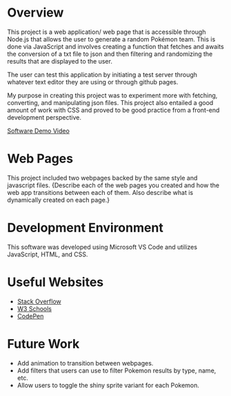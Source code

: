 # Overview

This project is a web application/ web page that is accessible through Node.js that allows the user to generate a random Pokémon team. This is done via JavaScript and involves creating a function that fetches and awaits the conversion of a txt file to json and then filtering and randomizing the results that are displayed to the user.

The user can test this application by initiating a test server through whatever text editor they are using or through github pages.

My purpose in creating this project was to experiment more with fetching, converting, and manipulating json files. This project also entailed a good amount of work with CSS and proved to be good practice from a front-end development perspective.

[Software Demo Video](http://youtube.link.goes.here)

# Web Pages

This project included two webpages backed by the same style and javascript files. 
{Describe each of the web pages you created and how the web app transitions between each of them.  Also describe what is dynamically created on each page.}

# Development Environment

This software was developed using Microsoft VS Code and utilizes JavaScript, HTML, and CSS.  

# Useful Websites

* [Stack Overflow](https://stackoverflow.com)
* [W3 Schools](https://w3schools.com)
* [CodePen](https://codepen.io/Jordan1819)

# Future Work

* Add animation to transition between webpages.
* Add filters that users can use to filter Pokemon results by type, name, etc.
* Allow users to toggle the shiny sprite variant for each Pokemon.